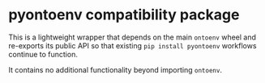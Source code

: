 # pyontoenv compatibility package

This is a lightweight wrapper that depends on the main `ontoenv` wheel and re-exports its public API so that existing `pip install pyontoenv` workflows continue to function.

It contains no additional functionality beyond importing `ontoenv`.
